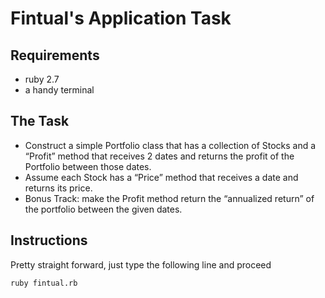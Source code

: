 # Fintual's Application Task

## Requirements
- ruby 2.7
- a handy terminal

## The Task

- Construct a simple Portfolio class that has a collection of Stocks and a “Profit” method that receives 2 dates and returns the profit of the Portfolio between those dates.
- Assume each Stock has a “Price” method that receives a date and returns its price.
- Bonus Track: make the Profit method return the “annualized return” of the portfolio between the given dates.

## Instructions
Pretty straight forward, just type the following line and proceed 

```bash
ruby fintual.rb
```
